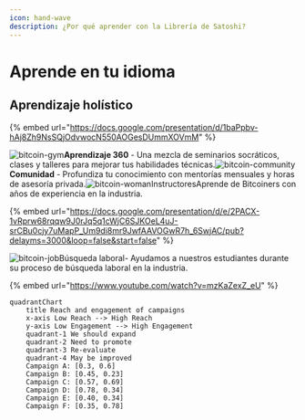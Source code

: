 ```yaml
---
icon: hand-wave
description: ¿Por qué aprender con la Librería de Satoshi?
---
```


# Aprende en tu idioma

## Aprendizaje holístico



{% embed url="https://docs.google.com/presentation/d/1baPpbv-hAj8Zh9NsSQjOdvwocN550AOGesDUmmXOVmM" %}

<img src="https://cdn.prod.website-files.com/6407fd8f51729d7e38524b49/640c0991ac6f563895160cd4_gym.png" alt="bitcoin-gym" data-size="original">**Aprendizaje 360** - Una mezcla de seminarios socráticos, clases y talleres para mejorar tus habilidades técnicas.![bitcoin-community](https://cdn.prod.website-files.com/6407fd8f51729d7e38524b49/640c090f09bfca309c5ec8b6_cryptobro.png)**Comunidad** - Profundiza tu conocimiento con mentorías mensuales y horas de asesoría privada.![bitcoin-woman](https://cdn.prod.website-files.com/6407fd8f51729d7e38524b49/640c091d4efe7c161f5f9bff_woman-in-crypto.png)InstructoresAprende de Bitcoiners con años de experiencia en la industria.

{% embed url="https://docs.google.com/presentation/d/e/2PACX-1vRprw68rqqw9J0rJq5q1cWjC6SJKOeL4uJ-srCBu0cjy7uMapP_Um9di8mr9JwfAAVOGwR7h_6SwjAC/pub?delayms=3000&loop=false&start=false" %}

![bitcoin-job](https://cdn.prod.website-files.com/6407fd8f51729d7e38524b49/640c09b084373fa11168630f_business-deal.png)Búsqueda laboral- Ayudamos a nuestros estudiantes durante su proceso de búsqueda laboral en la industria.

{% embed url="https://www.youtube.com/watch?v=mzKaZexZ_eU" %}



```mermaid
quadrantChart
    title Reach and engagement of campaigns
    x-axis Low Reach --> High Reach
    y-axis Low Engagement --> High Engagement
    quadrant-1 We should expand
    quadrant-2 Need to promote
    quadrant-3 Re-evaluate
    quadrant-4 May be improved
    Campaign A: [0.3, 0.6]
    Campaign B: [0.45, 0.23]
    Campaign C: [0.57, 0.69]
    Campaign D: [0.78, 0.34]
    Campaign E: [0.40, 0.34]
    Campaign F: [0.35, 0.78]
```

